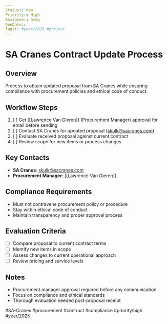 ```yaml
---
Status:: new
Priority:: High
Assignee:: Greg
DueDate:: 
Tags:: #year/2025 #project
---
```


# SA Cranes Contract Update Process

## Overview
Process to obtain updated proposal from SA Cranes while ensuring compliance with procurement policies and ethical code of conduct.

## Workflow Steps
1. [ ] Get [[Lawrence Van Gieren]] (Procurement Manager) approval for email before sending
2. [ ] Contact SA Cranes for updated proposal (skulk@sacranes.com)
3. [ ] Evaluate received proposal against current contract
4. [ ] Review scope for new items or process changes

## Key Contacts
- **SA Cranes**: skulk@sacranes.com
- **Procurement Manager**: [[Lawrence Van Gieren]]

## Compliance Requirements
- Must not contravene procurement policy or procedure
- Stay within ethical code of conduct
- Maintain transparency and proper approval process

## Evaluation Criteria
- [ ] Compare proposal to current contract terms
- [ ] Identify new items in scope
- [ ] Assess changes to current operational approach
- [ ] Review pricing and service levels

## Notes
- Procurement manager approval required before any communication
- Focus on compliance and ethical standards
- Thorough evaluation needed post-proposal receipt

#SA-Cranes #procurement #contract #compliance #priority/high #year/2025